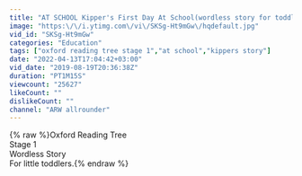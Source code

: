 ```yaml
---
title: "AT SCHOOL Kipper's First Day At School(wordless story for toddlers) ORT Stage 1"
image: "https:\/\/i.ytimg.com\/vi\/SKSg-Ht9mGw\/hqdefault.jpg"
vid_id: "SKSg-Ht9mGw"
categories: "Education"
tags: ["oxford reading tree stage 1","at school","kippers story"]
date: "2022-04-13T17:04:42+03:00"
vid_date: "2019-08-19T20:36:38Z"
duration: "PT1M15S"
viewcount: "25627"
likeCount: ""
dislikeCount: ""
channel: "ARW allrounder"
---
```

{% raw %}Oxford Reading Tree<br />Stage 1<br />Wordless Story <br />For little toddlers.{% endraw %}
